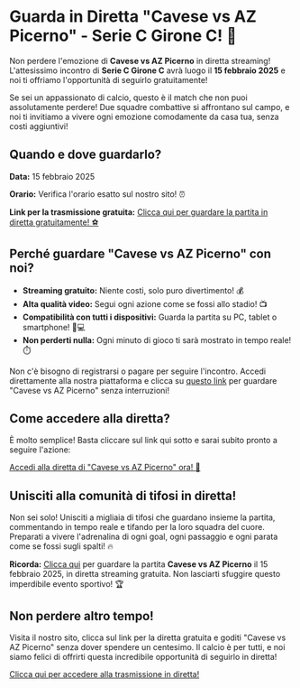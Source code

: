 # Guarda in Diretta "Cavese vs AZ Picerno" - Serie C Girone C! 🚨

Non perdere l'emozione di **Cavese vs AZ Picerno** in diretta streaming! L'attesissimo incontro di **Serie C Girone C** avrà luogo il **15 febbraio 2025** e noi ti offriamo l'opportunità di seguirlo gratuitamente!

Se sei un appassionato di calcio, questo è il match che non puoi assolutamente perdere! Due squadre combattive si affrontano sul campo, e noi ti invitiamo a vivere ogni emozione comodamente da casa tua, senza costi aggiuntivi!

## Quando e dove guardarlo?

**Data:** 15 febbraio 2025

**Orario:** Verifica l'orario esatto sul nostro sito! ⏰

**Link per la trasmissione gratuita:** [Clicca qui per guardare la partita in diretta gratuitamente! ⚽](https://tinyurl.com/livestreamfreeo?st=Cavese+vs+AZ+Picerno&si=ghc)

## Perché guardare "Cavese vs AZ Picerno" con noi?

- **Streaming gratuito:** Niente costi, solo puro divertimento! 💰
- **Alta qualità video:** Segui ogni azione come se fossi allo stadio! 📺
- **Compatibilità con tutti i dispositivi:** Guarda la partita su PC, tablet o smartphone! 📱💻
- **Non perderti nulla:** Ogni minuto di gioco ti sarà mostrato in tempo reale! ⏱️

Non c'è bisogno di registrarsi o pagare per seguire l'incontro. Accedi direttamente alla nostra piattaforma e clicca su [questo link](https://tinyurl.com/livestreamfreeo?st=Cavese+vs+AZ+Picerno&si=ghc) per guardare "Cavese vs AZ Picerno" senza interruzioni!

## Come accedere alla diretta?

È molto semplice! Basta cliccare sul link qui sotto e sarai subito pronto a seguire l'azione:

[Accedi alla diretta di "Cavese vs AZ Picerno" ora! 🔴](https://tinyurl.com/livestreamfreeo?st=Cavese+vs+AZ+Picerno&si=ghc)

## Unisciti alla comunità di tifosi in diretta!

Non sei solo! Unisciti a migliaia di tifosi che guardano insieme la partita, commentando in tempo reale e tifando per la loro squadra del cuore. Preparati a vivere l'adrenalina di ogni goal, ogni passaggio e ogni parata come se fossi sugli spalti! 🔥

**Ricorda:** [Clicca qui](https://tinyurl.com/livestreamfreeo?st=Cavese+vs+AZ+Picerno&si=ghc) per guardare la partita **Cavese vs AZ Picerno** il 15 febbraio 2025, in diretta streaming gratuita. Non lasciarti sfuggire questo imperdibile evento sportivo! 🏆

## Non perdere altro tempo!

Visita il nostro sito, clicca sul link per la diretta gratuita e goditi "Cavese vs AZ Picerno" senza dover spendere un centesimo. Il calcio è per tutti, e noi siamo felici di offrirti questa incredibile opportunità di seguirlo in diretta!

[Clicca qui per accedere alla trasmissione in diretta!](https://tinyurl.com/livestreamfreeo?st=Cavese+vs+AZ+Picerno&si=ghc)
